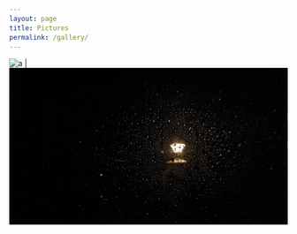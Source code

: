 ```yaml
---
layout: page
title: Pictures
permalink: /gallery/
---
```


![a](images/20230516_182936.jpg)   |  ![b](images/20230724_203442.jpg)

